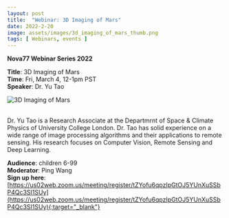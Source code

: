```yaml
---
layout: post
title:  "Webinar: 3D Imaging of Mars"  
date: 2022-2-20  
image: assets/images/3d_imaging_of_mars_thumb.png  
tags: [ Webinars, events ]
---
```


**Nova77 Webinar Series 2022**

**Title**: 3D Imaging of Mars  
**Time**: Fri, March 4, 12-1pm PST  
**Speaker**: Dr. Yu Tao


<div><img src="/assets/images/3d_imaging_of_mars.png" class="img-fluid" alt="3D Imaging of Mars" /></div><br>

Dr. Yu Tao is a Research Associate at the Departmrnt of Space & Climate Physics of University College London. Dr. Tao has solid experience on a wide range of image processing algorithms and their applications to remote sensing. His research focuses on Computer Vision, Remote Sensing and Deep Learning.

**Audience**: children 6-99  
**Moderator**: Ping Wang  
**Sign up here**:  
[https://us02web.zoom.us/meeting/register/tZYofu6qpzIpGtOJ5YUnXuSSbP4Qc3SI1SUy](https://us02web.zoom.us/meeting/register/tZYofu6qpzIpGtOJ5YUnXuSSbP4Qc3SI1SUy){:target="_blank"}


